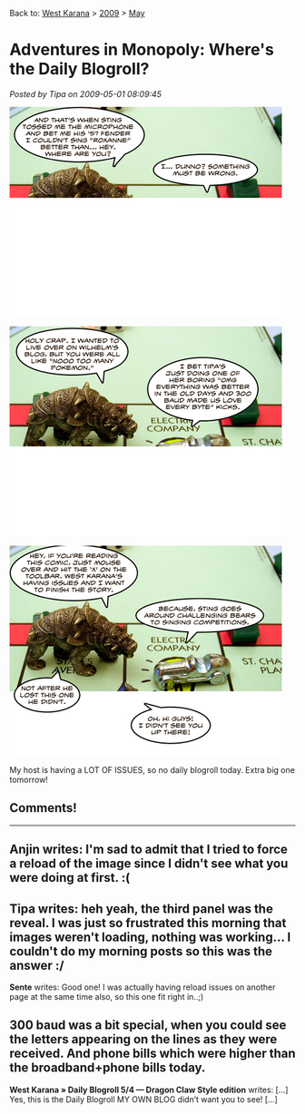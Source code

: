 Back to: [West Karana](/posts/westkarana.md) > [2009](/posts/2009/westkarana.md) > [May](./westkarana.md)
# Adventures in Monopoly: Where's the Daily Blogroll?

*Posted by Tipa on 2009-05-01 08:09:45*

![panel1](../../../uploads/2009/05/panel1.jpg "panel1")

![panel1](../../../uploads/2009/05/panel2.jpg "panel1")

![panel1](../../../uploads/2009/05/panel3.jpg "panel1")

My host is having a LOT OF ISSUES, so no daily blogroll today. Extra big one tomorrow!

## Comments!
---
**Anjin** writes: I'm sad to admit that I tried to force a reload of the image since I didn't see what you were doing at first. :(
---
**Tipa** writes: heh yeah, the third panel was the reveal. I was just so frustrated this morning that images weren't loading, nothing was working... I couldn't do my morning posts so this was the answer :/
---
**Sente** writes: Good one!
I was actually having reload issues on another page at the same time also, so this one fit right in..;)

300 baud was a bit special, when you could see the letters appearing on the lines as they were received. And phone bills which were higher than the broadband+phone bills today.
---
**West Karana » Daily Blogroll 5/4 &#8212; Dragon Claw Style edition** writes: [...] Yes, this is the Daily Blogroll MY OWN BLOG didn’t want you to see! [...]
